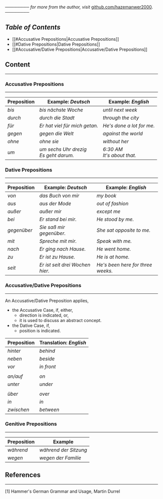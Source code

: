 ──────── *for more from the author, visit* [github.com/hazemanwer2000](https://github.com/hazemanwer2000). ────────
## *Table of Contents*

- [[#Accusative Prepositions|Accusative Prepositions]]
- [[#Dative Prepositions|Dative Prepositions]]
- [[#Accusative/Dative Prepositions|Accusative/Dative Prepositions]]
## Content
---
### Accusative Prepositions
---

| Preposition | Example: *Deutsch*                        | Example: *English*              |
| ----------- | ----------------------------------------- | ------------------------------- |
| *bis*       | *bis nächste Woche*                       | *until next week*               |
| *durch*     | *durch die Stadt*                         | *through the city*              |
| *für*       | *Er hat viel für mich getan.*             | *He's done a lot for me.*       |
| *gegen*     | *gegen die Welt*                          | *against the world*             |
| *ohne*      | *ohne sie*                                | *without her*                   |
| *um*        | *um sechs Uhr drezig*<br>*Es geht darum.* | *6:30 AM*<br>*It's about that.* |
### Dative Prepositions
---

| Preposition | Example: *Deutsch*              | Example: *English*                |
| ----------- | ------------------------------- | --------------------------------- |
| *von*       | *das Buch von mir*              | *my book*                         |
| *aus*       | *aus der Mode*                  | *out of fashion*                  |
| *außer*     | *außer mir*                     | *except me*                       |
| *bei*       | *Er stand bei mir.*             | *He stood by me.*                 |
| *gegenüber* | *Sie saß mir gegenüber.*        | *She sat opposite to me.*         |
| *mit*       | *Spreche mit mir.*              | *Speak with me.*                  |
| *nach*      | *Er ging nach Hause.*           | *He went home.*                   |
| *zu*        | *Er ist zu Hause.*              | *He is at home.*                  |
| *seit*      | *Er ist seit drei Wochen hier.* | *He's been here for three weeks.* |
### Accusative/Dative Prepositions
---
An Accusative/Dative Preposition applies,
* the Accusative Case, if, either,
	* direction is indicated, or,
	* it is used to discuss an abstract concept.
* the Dative Case, if,
	* position is indicated.

| Preposition | Translation: *English* |
| ----------- | ---------------------- |
| *hinter*    | *behind*               |
| *neben*     | *beside*               |
| *vor*       | *in front*             |
|             |                        |
| *an/auf*    | *on*                   |
| *unter*     | *under*                |
|             |                        |
| *über*      | *over*                 |
| *in*        | *in*                   |
| *zwischen*  | *between*              |
### Genitive Prepositions
---

| Preposition | Example               |
| ----------- | --------------------- |
| *während*   | *während der Sitzung* |
| *wegen*     | *wegen der Familie*   |
## References
---
[1] Hammer's German Grammar and Usage, Martin Durrel